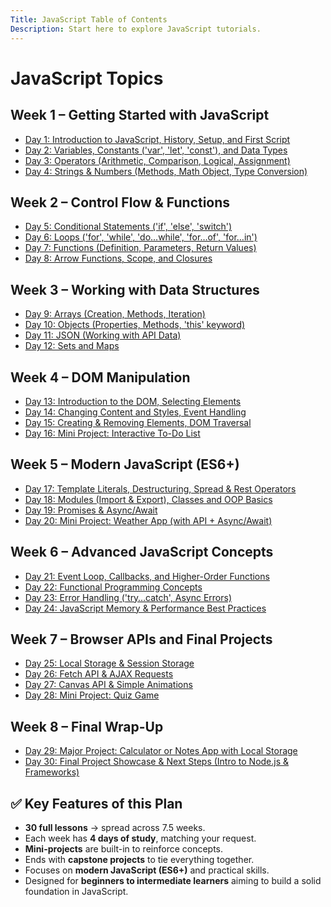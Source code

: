 ```yaml
---
Title: JavaScript Table of Contents
Description: Start here to explore JavaScript tutorials.
---
```


# JavaScript Topics

## Week 1 – Getting Started with JavaScript

- [Day 1: Introduction to JavaScript, History, Setup, and First Script](./Intro_to_JavaScript.md)
- [Day 2: Variables, Constants ('var', 'let', 'const'), and Data Types](./Variables_and_Data_Types.md)
- [Day 3: Operators (Arithmetic, Comparison, Logical, Assignment)](./Operators.md)
- [Day 4: Strings & Numbers (Methods, Math Object, Type Conversion)](./Strings_and_Numbers.md)

## Week 2 – Control Flow & Functions

- [Day 5: Conditional Statements ('if', 'else', 'switch')](./Conditional_Statements.md)
- [Day 6: Loops ('for', 'while', 'do…while', 'for…of', 'for…in')](./Loops.md)
- [Day 7: Functions (Definition, Parameters, Return Values)](./Functions.md)
- [Day 8: Arrow Functions, Scope, and Closures](./Arrow_Functions_and_Scope.md)

## Week 3 – Working with Data Structures

- [Day 9: Arrays (Creation, Methods, Iteration)](./Arrays.md)
- [Day 10: Objects (Properties, Methods, 'this' keyword)](./Objects.md)
- [Day 11: JSON (Working with API Data)](./JSON_and_APIs.md)
- [Day 12: Sets and Maps](./Sets_and_Maps.md)

## Week 4 – DOM Manipulation

- [Day 13: Introduction to the DOM, Selecting Elements](./DOM_Introduction.md)
- [Day 14: Changing Content and Styles, Event Handling](./DOM_Events_and_Styling.md)
- [Day 15: Creating & Removing Elements, DOM Traversal](./DOM_Manipulation.md)
- [Day 16: Mini Project: Interactive To-Do List](./To_Do_List_Project.md)

## Week 5 – Modern JavaScript (ES6+)

- [Day 17: Template Literals, Destructuring, Spread & Rest Operators](./ES6_Syntax.md)
- [Day 18: Modules (Import & Export), Classes and OOP Basics](./Modules_and_Classes.md)
- [Day 19: Promises & Async/Await](./Async_Await.md)
- [Day 20: Mini Project: Weather App (with API + Async/Await)](./Weather_App_Project.md)

## Week 6 – Advanced JavaScript Concepts

- [Day 21: Event Loop, Callbacks, and Higher-Order Functions](./Event_Loop_and_Callbacks.md)
- [Day 22: Functional Programming Concepts](./Functional_Programming.md)
- [Day 23: Error Handling ('try…catch', Async Errors)](./Error_Handling.md)
- [Day 24: JavaScript Memory & Performance Best Practices](./Performance_Best_Practices.md)

## Week 7 – Browser APIs and Final Projects

- [Day 25: Local Storage & Session Storage](./Storage_APIs.md)
- [Day 26: Fetch API & AJAX Requests](./Fetch_and_AJAX.md)
- [Day 27: Canvas API & Simple Animations](./Canvas_API.md)
- [Day 28: Mini Project: Quiz Game](./Quiz_Game_Project.md)

## Week 8 – Final Wrap-Up

- [Day 29: Major Project: Calculator or Notes App with Local Storage](./Capstone_Project.md)
- [Day 30: Final Project Showcase & Next Steps (Intro to Node.js & Frameworks)](./Final_Showcase.md)

## ✅ Key Features of this Plan

- **30 full lessons** → spread across 7.5 weeks.
- Each week has **4 days of study**, matching your request.
- **Mini-projects** are built-in to reinforce concepts.
- Ends with **capstone projects** to tie everything together.
- Focuses on **modern JavaScript (ES6+)** and practical skills.
- Designed for **beginners to intermediate learners** aiming to build a solid foundation in JavaScript.